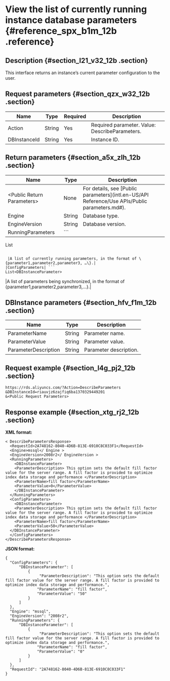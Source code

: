 # View the list of currently running instance database parameters {#reference_spx_b1m_12b .reference}

## Description {#section_l21_v32_12b .section}

This interface returns an instance’s current parameter configuration to the user.

## Request parameters {#section_qzx_w32_12b .section}

|Name|Type|Required|Description|
|----|----|--------|-----------|
|Action|String|Yes|Required parameter. Value: DescribeParameters.|
|DBInstanceId|String|Yes|Instance ID.|

## Return parameters {#section_a5x_zlh_12b .section}

|Name|Type|Description|
|----|----|-----------|
|<Public Return Parameters\>|None|For details, see [Public parameters](intl.en-US/API Reference/Use APIs/Public parameters.md#).|
|Engine|String|Database type.|
|EngineVersion|String|Database version.|
|RunningParameters| ```
List<DBInstanceParameter>
```

 |A list of currently running parameters, in the format of \{parameter1,parameter2,parameter3, …\}.|
|ConfigParameters| ```
List<DBInstanceParameter>
```

 |A list of parameters being synchronized, in the format of \{parameter1,parameter2,parameter3,…\}.|

## DBInstance parameters {#section_hfv_f1m_12b .section}

|Name|Type|Description|
|----|----|-----------|
|ParameterName|String|Parameter name.|
|ParameterValue|String|Parameter value.|
|ParameterDescription|String|Parameter description.|

## Request example {#section_l4g_pj2_12b .section}

```
https://rds.aliyuncs.com/?Action=DescribeParameters
&DBInstanceId=riauvjz6zajfiq6ba1370329449201
&<Public Request Parameters>
```

## Response example {#section_xtg_rj2_12b .section}

**XML format:**

```
< DescribeParametersResponse> 
  <RequestId>2A748162-8040-4D6B-813E-6910C8C033F1</RequestId>
  <Engine>mssql</ Engine >
  <EngineVersion>2008r2</ EngineVersion >
  <RunningParameters>
    <DBInstanceParameter>
    <ParameterDescription> This option sets the default fill factor value for the server range. A fill factor is provided to optimize index data storage and performance </ParameterDescription>
    <ParameterName>fill factor</ParameterName>
    <ParameterValue>0</ParameterValue>
    </DBInstanceParameter>
  </RunningParameters>
  <ConfigParameters>
    <DBInstanceParameter>
    <ParameterDescription> This option sets the default fill factor value for the server range. A fill factor is provided to optimize index data storage and performance </ParameterDescription>
    <ParameterName>fill factor</ParameterName>
    <ParameterValue>50</ParameterValue>
  </DBInstanceParameter>
  </ConfigParameters>
</DescribeParametersResponse>
```

**JSON format:**

```
{
  "ConfigParameters": {
      "DBInstanceParameter": [
          {
               "ParameterDescription": "This option sets the default fill factor value for the server range. A fill factor is provided to optimize index data storage and performance.", 
              "ParameterName": "fill factor", 
              "ParameterValue": "50"
          }
      ]
  }, 
  "Engine": "mssql", 
  "EngineVersion": "2008r2", 
  "RunningParameters": {
      "DBInstanceParameter": [
          {
               "ParameterDescription": "This option sets the default fill factor value for the server range. A fill factor is provided to optimize index data storage and performance.",  
              "ParameterName": "fill factor", 
              "ParameterValue": "0"
          }
      ]
  }, 
  "RequestId": "2A748162-8040-4D6B-813E-6910C8C033F1"
}
```

